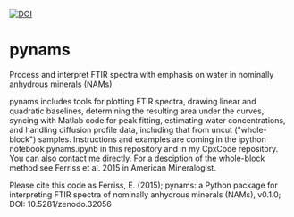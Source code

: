 [![DOI](https://zenodo.org/badge/18718/EFerriss/pynams.svg)](https://zenodo.org/badge/latestdoi/18718/EFerriss/pynams)
# pynams
Process and interpret FTIR spectra with emphasis on water in nominally anhydrous minerals (NAMs)

pynams includes tools for plotting FTIR spectra, drawing linear and quadratic baselines, determining the resulting area under the curves, syncing with Matlab code for peak fitting, estimating water concentrations, and handling diffusion profile data, including that from uncut ("whole-block") samples. Instructions and examples are coming in the ipython notebook pynams.ipynb in this repository and in my CpxCode repository. You can also contact me directly. For a desciption of the whole-block method see Ferriss et al. 2015 in American Mineralogist.

Please cite this code as
Ferriss, E. (2015); pynams: a Python package for interpreting FTIR spectra of nominally anhydrous minerals (NAMs), v0.1.0; DOI: 10.5281/zenodo.32056


